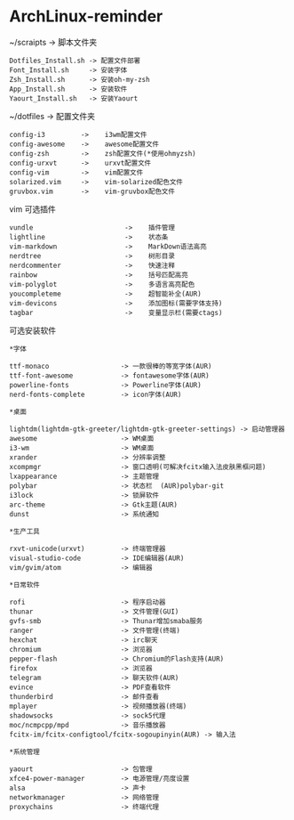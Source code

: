 # ArchLinux-reminder

 ~/scraipts -> 脚本文件夹 

    Dotfiles_Install.sh -> 配置文件部署
	Font_Install.sh     -> 安装字体
	Zsh_Install.sh      -> 安装oh-my-zsh
	App_Install.sh      -> 安装软件
	Yaourt_Install.sh   -> 安装Yaourt
	
 ~/dotfiles -> 配置文件夹 

   	config-i3         ->    i3wm配置文件  
	config-awesome    ->    awesome配置文件
	config-zsh        ->    zsh配置文件(*使用ohmyzsh)
	config-urxvt      ->    urxvt配置文件
	config-vim        ->    vim配置文件  
	solarized.vim     ->    vim-solarized配色文件  
    gruvbox.vim       ->    vim-gruvbox配色文件

 	
vim 可选插件 

	vundle                       ->    插件管理
    lightline                    ->    状态条  
    vim-markdown                 ->    MarkDown语法高亮  
	nerdtree                     ->    树形目录
	nerdcommenter                ->    快速注释
	rainbow                      ->    括号匹配高亮
	vim-polyglot                 ->    多语言高亮配色
	youcompleteme                ->    超智能补全(AUR)
	vim-devicons                 ->    添加图标(需要字体支持)
	tagbar                       ->    变量显示栏(需要ctags)

可选安装软件 

	*字体
	
	ttf-monaco                  -> 一款很棒的等宽字体(AUR)
	ttf-font-awesome            -> fontawesome字体(AUR)
	powerline-fonts             -> Powerline字体(AUR)
	nerd-fonts-complete         -> icon字体(AUR)
	
	*桌面
	
	lightdm(lightdm-gtk-greeter/lightdm-gtk-greeter-settings) -> 启动管理器
	awesome                     -> WM桌面
	i3-wm                       -> WM桌面
	xrander                     -> 分辨率调整
	xcompmgr                    -> 窗口透明(可解决fcitx输入法皮肤黑框问题)
    lxappearance                -> 主题管理
	polybar                     -> 状态栏	(AUR)polybar-git    
	i3lock                      -> 锁屏软件
	arc-theme                   -> Gtk主题(AUR)
    dunst                       -> 系统通知
	
	*生产工具
	
	rxvt-unicode(urxvt)         -> 终端管理器
	visual-studio-code          -> IDE编辑器(AUR)
	vim/gvim/atom               -> 编辑器
	
	*日常软件
	
	rofi                        -> 程序启动器  
	thunar                      -> 文件管理(GUI)
    gvfs-smb                    -> Thunar增加smaba服务
	ranger                      -> 文件管理(终端)
	hexchat                     -> irc聊天
    chromium                    -> 浏览器
    pepper-flash                -> Chromium的Flash支持(AUR)
	firefox                     -> 浏览器
	telegram                    -> 聊天软件(AUR)
	evince                      -> PDF查看软件
	thunderbird                 -> 邮件查看
	mplayer                     -> 视频播放器(终端)
	shadowsocks                 -> sock5代理
	moc/ncmpcpp/mpd             -> 音乐播放器 
	fcitx-im/fcitx-configtool/fcitx-sogoupinyin(AUR) -> 输入法

	*系统管理

	yaourt                      -> 包管理
    xfce4-power-manager         -> 电源管理/亮度设置
	alsa                        -> 声卡
	networkmanager              -> 网络管理
	proxychains                 -> 终端代理
